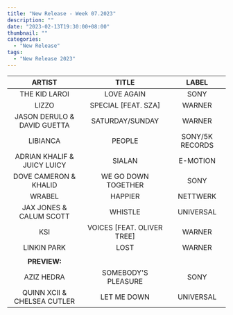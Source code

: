 ```yaml
---
title: "New Release - Week 07.2023"
description: ""
date: "2023-02-13T19:30:00+08:00"
thumbnail: ""
categories:
  - "New Release"
tags:
  - "New Release 2023"
---
```

<!--more-->
|ARTIST|TITLE|LABEL|
|:----:|:----:|:----:|
|THE KID LAROI|LOVE AGAIN|SONY|
|LIZZO|SPECIAL [FEAT. SZA]|WARNER|
|JASON DERULO & DAVID GUETTA|SATURDAY/SUNDAY|WARNER|
|LIBIANCA|PEOPLE|SONY/5K RECORDS|
|ADRIAN KHALIF & JUICY LUICY|SIALAN|E-MOTION|
|DOVE CAMERON & KHALID|WE GO DOWN TOGETHER|SONY|
|WRABEL|HAPPIER|NETTWERK|
|JAX JONES & CALUM SCOTT|WHISTLE|UNIVERSAL|
|KSI|VOICES [FEAT. OLIVER TREE]|WARNER|
|LINKIN PARK|LOST|WARNER|
| | | |
|**PREVIEW:**| | |
|AZIZ HEDRA|SOMEBODY'S PLEASURE|SONY|
|QUINN XCII & CHELSEA CUTLER|LET ME DOWN|UNIVERSAL|